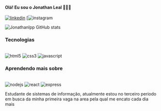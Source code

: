 
#### Olá! Eu sou o Jonathan Leal 🙋🏽‍♂️

[![linkedin](https://img.shields.io/badge/LinkedIn-0077B5?style=for-the-badge&logo=linkedin&logoColor=white)](https://www.linkedin.com/in/jonathan-leal-b2852820b/)
[![instagram](https://img.shields.io/badge/Instagram-E4405F?style=for-the-badge&logo=instagram&logoColor=white)

![Jonathanlpp GitHub stats](https://github-readme-stats.vercel.app/api?username=jonathanlpp&show_icons=true&theme=tokyonight)

### Tecnologias
<div style="display: inline_block"></br>
  <img align=center alt="html5" src="https://img.shields.io/badge/HTML5-E34F26?style=for-the-    badge&logo=html5&logoColor=white">  
 <img align=center alt="css3" src="https://img.shields.io/badge/CSS3-1572B6?style=for-the-badge&logo=css3&logoColor=white">
 <img align=center alt="javascript" src="https://img.shields.io/badge/JavaScript-F7DF1E?style=for-the-badge&logo=javascript&logoColor=black">
</div>

### Aprendendo mais sobre
<div style="display: inline_block"></br>
  <img align=center alt="nodejs" src="https://img.shields.io/badge/Node.js-43853D?style=for-the-badge&logo=node.js&logoColor=white">
 <img align=center alt="react" src="https://img.shields.io/badge/React-20232A?style=for-the-badge&logo=react&logoColor=61DAFB">
 <img align=center alt="express" src="https://img.shields.io/badge/Express.js-404D59?style=for-the-badge">
</div>

Estudante de sistemas de informação, atualmente estou no terceiro periodo em busca da minha primeira vaga na area pela qual me encato cada dia mais  
